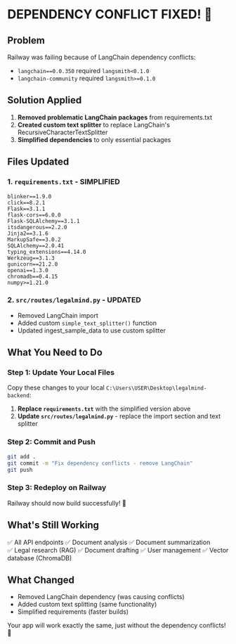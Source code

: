 # DEPENDENCY CONFLICT FIXED! 🎉

## Problem
Railway was failing because of LangChain dependency conflicts:
- `langchain==0.0.350` required `langsmith<0.1.0`
- `langchain-community` required `langsmith>=0.1.0`

## Solution Applied
1. **Removed problematic LangChain packages** from requirements.txt
2. **Created custom text splitter** to replace LangChain's RecursiveCharacterTextSplitter
3. **Simplified dependencies** to only essential packages

## Files Updated

### 1. `requirements.txt` - SIMPLIFIED
```
blinker==1.9.0
click==8.2.1
Flask==3.1.1
flask-cors==6.0.0
Flask-SQLAlchemy==3.1.1
itsdangerous==2.2.0
Jinja2==3.1.6
MarkupSafe==3.0.2
SQLAlchemy==2.0.41
typing_extensions==4.14.0
Werkzeug==3.1.3
gunicorn==21.2.0
openai==1.3.0
chromadb==0.4.15
numpy>=1.21.0
```

### 2. `src/routes/legalmind.py` - UPDATED
- Removed LangChain import
- Added custom `simple_text_splitter()` function
- Updated ingest_sample_data to use custom splitter

## What You Need to Do

### Step 1: Update Your Local Files
Copy these changes to your local `C:\Users\USER\Desktop\legalmind-backend`:

1. **Replace `requirements.txt`** with the simplified version above
2. **Update `src/routes/legalmind.py`** - replace the import section and text splitter

### Step 2: Commit and Push
```bash
git add .
git commit -m "Fix dependency conflicts - remove LangChain"
git push
```

### Step 3: Redeploy on Railway
Railway should now build successfully! 🚀

## What's Still Working
✅ All API endpoints
✅ Document analysis
✅ Document summarization  
✅ Legal research (RAG)
✅ Document drafting
✅ User management
✅ Vector database (ChromaDB)

## What Changed
- Removed LangChain dependency (was causing conflicts)
- Added custom text splitting (same functionality)
- Simplified requirements (faster builds)

Your app will work exactly the same, just without the dependency conflicts! 🎉